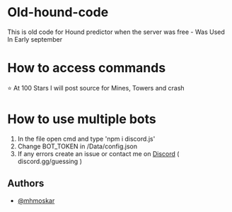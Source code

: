 # Old-hound-code
This is old code for Hound predictor when the server was free - Was Used In Early september
# How to access commands

⭐ At 100 Stars I will post source for Mines, Towers and crash


# How to use multiple bots
1. In the file open cmd and type 'npm i discord.js'
2. Change BOT_TOKEN in /Data/config.json
3. If any errors create an issue or contact me on [Discord](url="https://discord.gg/guessing") ( discord.gg/guessing )






## Authors

- [@mhmoskar](https://www.github.com/mhmoskar)
